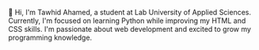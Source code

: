 👋 Hi, I'm Tawhid Ahamed, a student at Lab University of Applied Sciences. Currently, I'm focused on learning Python while improving my HTML and CSS skills. I'm passionate about web development and excited to grow my programming knowledge.


<!---
tawhidahamed/tawhidahamed is a ✨ special ✨ repository because its `README.md` (this file) appears on your GitHub profile.
You can click the Preview link to take a look at your changes.
--->
